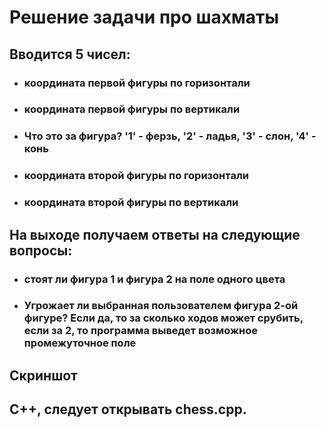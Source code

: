 # Решение задачи про шахматы
## Вводится 5 чисел:
- ### координата первой фигуры по горизонтали
- ### координата первой фигуры по вертикали
- ### Что это за фигура? '1' - ферзь, '2' - ладья, '3' - слон, '4' - конь
- ### координата второй фигуры по горизонтали
- ### координата второй фигуры по вертикали
## На выходе получаем ответы на следующие вопросы:
- ### стоят ли фигура 1 и фигура 2 на поле одного цвета
- ### Угрожает ли выбранная пользователем фигура 2-ой фигуре? Если да, то за сколько ходов может срубить, если за 2, то программа выведет возможное промежуточное поле
## Скриншот 
## С++, следует открывать chess.cpp.
